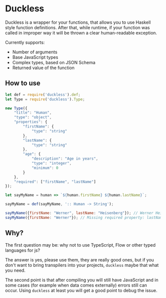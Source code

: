 # Duckless

Duckless is a wrapper for your functions, that allows you to use Haskell style function definitions.
After that, while runtime, if your function was called in improper way it will be thrown a clear human-readable exception.

Currently supports:
* Number of arguments
* Base JavaScript types
* Complex types, based on JSON Schema
* Returned value of the function

## How to use

```javascript
let def = require('duckless').def;
let Type = require('duckless').Type;

new Type({
	"title": "Human",
	"type": "object",
	"properties": {
		"firstName": {
			"type": "string"
		},
		"lastName": {
			"type": "string"
		},
		"age": {
			"description": "Age in years",
			"type": "integer",
			"minimum": 0
		}
	},
	"required": ["firstName", "lastName"]
});

let sayMyName = human => `${human.firstName} ${human.lastName}`;

sayMyName = def(sayMyName, ':: Human -> String');

sayMyName({firstName: "Werner", lastName: "Heisenberg"}); // Werner Heisenberg
sayMyName({firstName: "Werner"}); // Missing required property: lastName in 1 argument "Human"

```

## Why?

The first question may be: why not to use TypeScript, Flow or other typed languages for js?

The answer is yes, please use them, they are really good ones, but if you don't want to bring transpilers into
your projects, `duckless` maybe that what you need.

The second point is that after compiling you will still have JavaScript and in some cases
(for example when data comes externally) errors still can occur.
 Using `duckless` at least you will get a good point to debug the issue.
